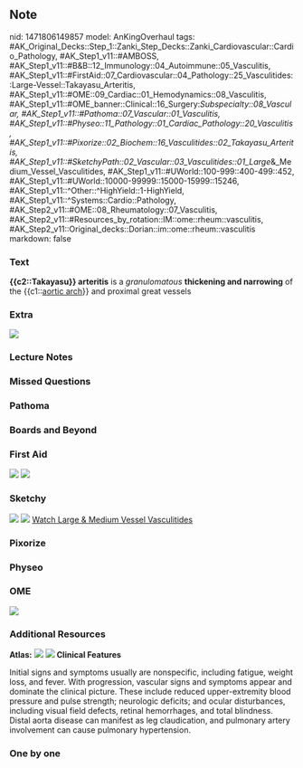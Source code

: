 ## Note
nid: 1471806149857
model: AnKingOverhaul
tags: #AK_Original_Decks::Step_1::Zanki_Step_Decks::Zanki_Cardiovascular::Cardio_Pathology, #AK_Step1_v11::#AMBOSS, #AK_Step1_v11::#B&B::12_Immunology::04_Autoimmune::05_Vasculitis, #AK_Step1_v11::#FirstAid::07_Cardiovascular::04_Pathology::25_Vasculitides::Large-Vessel::Takayasu_Arteritis, #AK_Step1_v11::#OME::09_Cardiac::01_Hemodynamics::08_Vasculitis, #AK_Step1_v11::#OME_banner::Clinical::16_Surgery:_Subspecialty::08_Vascular, #AK_Step1_v11::#Pathoma::07_Vascular::01_Vasculitis, #AK_Step1_v11::#Physeo::11_Pathology::01_Cardiac_Pathology::20_Vasculitis, #AK_Step1_v11::#Pixorize::02_Biochem::16_Vasculitides::02_Takayasu_Arteritis, #AK_Step1_v11::#SketchyPath::02_Vascular::03_Vasculitides::01_Large_&_Medium_Vessel_Vasculitides, #AK_Step1_v11::#UWorld::100-999::400-499::452, #AK_Step1_v11::#UWorld::10000-99999::15000-15999::15246, #AK_Step1_v11::^Other::^HighYield::1-HighYield, #AK_Step1_v11::^Systems::Cardio::Pathology, #AK_Step2_v11::#OME::08_Rheumatology::07_Vasculitis, #AK_Step2_v11::#Resources_by_rotation::IM::ome::rheum::vasculitis, #AK_Step2_v11::Original_decks::Dorian::im::ome::rheum::vasculitis
markdown: false

### Text
<div>
  <div>
    <b>{{c2::Takayasu}} arteritis</b> is a <i>granulomatous</i>
    <b>thickening and narrowing</b> of the {{c1::<u>aortic
    arch</u>}} and proximal great vessels
  </div>
</div>

### Extra
<img src="paste-118468082925852.jpg">

### Lecture Notes


### Missed Questions


### Pathoma


### Boards and Beyond


### First Aid
<img src="tmpOVepJe.png"> <img src="tmpAlynG4.png">

### Sketchy
<img src="SketchyMedical%202019-12-20%2011-38-47_1566160514431.jpg"
class="resizer"> <img src=
"zoverall%20picture%20(6)_1566160514431.jpg" class="resizer">
<a href=
"https://dashboard.sketchy.com/study/medical/courses/medical-pathophysiology/units/medical-pathophysiology-vascular/videos/medical-pathophysiology-vascular-vasculitides-large-and-medium-vessel-vasculitides?utm_source=anki&utm_medium=partnership&utm_campaign=february_update&utm_content=medical">
Watch Large & Medium Vessel Vasculitides</a>

### Pixorize


### Physeo


### OME
<div class="ome-widget">
  <a href=
  "https://onlinemeded.org/spa/surgery-subspecialty/vascular/acquire?ref=anki">
  <img src="_OME_AnkiFlashcards_Lesson_2.png"></a>
</div>

### Additional Resources
<b>Atlas:</b> <img src="tmpl8eCu5.png"> <img src="tmpxhTMr3.png">
<b>Clinical Features</b>
<div>
  Initial signs and symptoms usually are nonspecific, including
  fatigue, weight loss, and fever. With progression, vascular signs
  and symptoms appear and dominate the clinical picture. These
  include reduced upper-extremity blood pressure and pulse
  strength; neurologic deficits; and ocular disturbances, including
  visual field defects, retinal hemorrhages, and total blindness.
  Distal aorta disease can manifest as leg claudication, and
  pulmonary artery involvement can cause pulmonary hypertension.
</div>

### One by one

